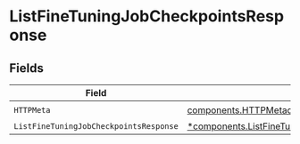 # ListFineTuningJobCheckpointsResponse


## Fields

| Field                                                                                                               | Type                                                                                                                | Required                                                                                                            | Description                                                                                                         |
| ------------------------------------------------------------------------------------------------------------------- | ------------------------------------------------------------------------------------------------------------------- | ------------------------------------------------------------------------------------------------------------------- | ------------------------------------------------------------------------------------------------------------------- |
| `HTTPMeta`                                                                                                          | [components.HTTPMetadata](../../models/components/httpmetadata.md)                                                  | :heavy_check_mark:                                                                                                  | N/A                                                                                                                 |
| `ListFineTuningJobCheckpointsResponse`                                                                              | [*components.ListFineTuningJobCheckpointsResponse](../../models/components/listfinetuningjobcheckpointsresponse.md) | :heavy_minus_sign:                                                                                                  | OK                                                                                                                  |
